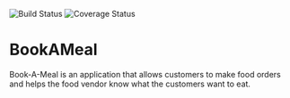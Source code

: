 ![Build Status](https://travis-ci.org/komsic/BookAMeal.svg?branch=develop) ![Coverage Status](https://coveralls.io/repos/github/komsic/BookAMeal/badge.svg?branch=develop)

# BookAMeal
Book-A-Meal is an application that allows customers to make food orders and helps the food vendor know what the customers want to eat.
